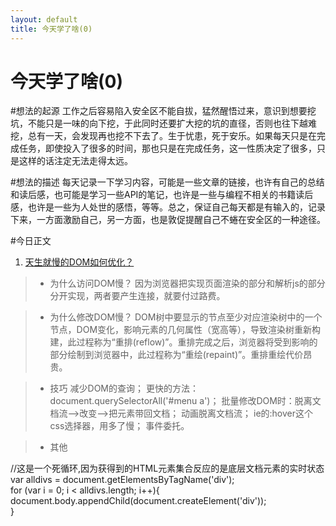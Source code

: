 ```yaml
---
layout: default
title: 今天学了啥(0)
---
```



今天学了啥(0)
===================

#想法的起源
   工作之后容易陷入安全区不能自拔，猛然醒悟过来，意识到想要挖坑，不能只是一味的向下挖，于此同时还要扩大挖的坑的直径，否则也往下越难挖，总有一天，会发现再也挖不下去了。生于忧患，死于安乐。如果每天只是在完成任务，即使投入了很多的时间，那也只是在完成任务，这一性质决定了很多，只是这样的话注定无法走得太远。

#想法的描述
  每天记录一下学习内容，可能是一些文章的链接，也许有自己的总结和读后感，也可能是学习一些API的笔记，也许是一些与编程不相关的书籍读后感，也许是一些为人处世的感悟，等等。总之，保证自己每天都是有输入的，记录下来，一方面激励自己，另一方面，也是敦促提醒自己不蜷在安全区的一种途径。

#今日正文

1. [天生就慢的DOM如何优化？](http://www.iteye.com/topic/1122125)
  > * 为什么访问DOM慢？
  因为浏览器把实现页面渲染的部分和解析js的部分分开实现，两者要产生连接，就要付过路费。

  > * 为什么修改DOM慢？
  DOM树中要显示的节点至少对应渲染树中的一个节点，DOM变化，影响元素的几何属性（宽高等），导致渲染树重新构建，此过程称为“重排(reflow)”。重排完成之后，浏览器将受到影响的部分绘制到浏览器中，此过程称为“重绘(repaint)”。重排重绘代价昂贵。
  
  > * 技巧
  减少DOM的查询；
  更快的方法：document.querySelectorAll('#menu a')；
  批量修改DOM时：脱离文档流-->改变-->把元素带回文档；
  动画脱离文档流；
  ie的:hover这个css选择器，用多了慢；
  事件委托。

  > * 其他

  //这是一个死循环,因为获得到的HTML元素集合反应的是底层文档元素的实时状态  
  var alldivs = document.getElementsByTagName('div');  
  for (var i = 0; i < alldivs.length; i++){  
      document.body.appendChild(document.createElement('div'));  
  }














